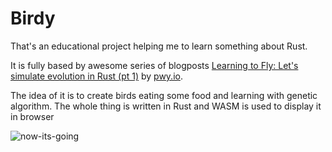 # Birdy

That's an educational project helping me to learn something about Rust.

It is fully based by awesome series of blogposts [Learning to Fly: Let's simulate evolution in Rust (pt 1)](https://pwy.io/posts/learning-to-fly-pt1/) by [pwy.io](https://pwy.io/).

The idea of it is to create birds eating some food and learning with genetic algorithm. The whole thing is written in Rust and WASM is used to display it in browser

![now-its-going](./readme/how-its-going.gif)
